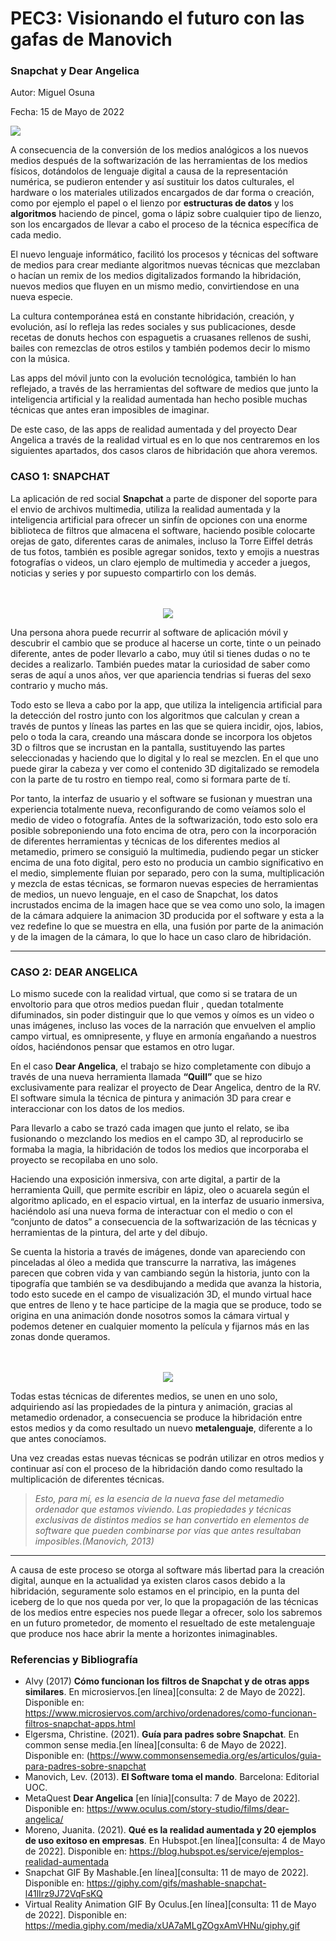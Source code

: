 # PEC3: Visionando el futuro con las gafas de Manovich

### Snapchat y Dear Angelica

Autor: Miguel Osuna

Fecha: 15 de Mayo de 2022

![](https://cdn.pixabay.com/photo/2021/11/23/10/43/virtual-6818393_1280.jpg)


A consecuencia de la conversión de los medios analógicos a los nuevos medios después de la softwarización de las herramientas de los medios físicos, dotándolos de lenguaje digital a causa de la representación numérica, se pudieron entender y así sustituir los datos culturales, el hardware o los materiales utilizados encargados de dar forma o creación, como por ejemplo el papel o el lienzo por **estructuras de datos** y los **algoritmos** haciendo de pincel, goma o lápiz sobre cualquier tipo de lienzo, son los encargados de llevar a cabo el proceso de la técnica específica de cada medio.

El nuevo lenguaje informático, facilitó los procesos y técnicas del software de medios para crear mediante algoritmos nuevas técnicas que mezclaban o hacían un remix de los medios digitalizados formando la hibridación, nuevos medios que fluyen en un mismo medio, convirtiendose en una nueva especie.

La cultura contemporánea está en constante hibridación, creación, y evolución, así lo refleja las redes sociales y sus publicaciones, desde recetas de donuts hechos con espaguetis a cruasanes rellenos de sushi, bailes con remezclas de  otros estilos y también podemos decir lo mismo con la música.

Las apps del móvil junto con la evolución tecnológica, también lo han reflejado, a través de las herramientas del software de medios que junto la inteligencia artificial y la realidad aumentada han hecho posible muchas técnicas que antes eran imposibles de imaginar.

De este caso, de las apps de realidad aumentada y del proyecto Dear Angelica a través de la realidad virtual es en lo que nos centraremos en los siguientes apartados, dos casos claros de hibridación que ahora veremos.

### **CASO 1: SNAPCHAT**

La aplicación de red social **Snapchat** a parte de disponer del soporte para el envio de archivos multimedia, utiliza la realidad aumentada y la inteligencia artificial para ofrecer un sinfín de opciones con una enorme biblioteca de filtros que almacena el software, haciendo posible colocarte orejas de gato, diferentes caras de animales, incluso la Torre Eiffel detrás de tus fotos, también es posible agregar sonidos, texto y emojis a nuestras fotografías o videos, un claro ejemplo de multimedia y acceder a juegos, noticias y series y por supuesto compartirlo con los demás.
<p align="center">
  <br><br>
  <img src="https://user-images.githubusercontent.com/104562142/168467919-30af32a3-eccf-4b7f-a13a-5f21018eaaa2.gif">
</p> 
Una persona ahora puede recurrir al software de aplicación móvil y descubrir el cambio que se produce al hacerse un corte, tinte o un peinado diferente, antes de poder llevarlo a cabo, muy útil si tienes dudas o no te decides a realizarlo. También puedes matar la curiosidad de saber como seras de aquí a unos años, ver que apariencia tendrias si fueras del sexo contrario y mucho más.

Todo esto se lleva a cabo por la app, que utiliza la inteligencia artificial para la detección del rostro junto con los algoritmos que calculan y crean a través de puntos y líneas las partes en las que se quiera incidir, ojos, labios, pelo o toda la cara, creando una máscara donde se incorpora los objetos 3D o filtros que se incrustan en la pantalla, sustituyendo las partes seleccionadas y haciendo que lo digital y lo real se mezclen. En el que uno puede girar la cabeza y ver como el contenido 3D digitalizado se remodela con la parte de tu rostro en tiempo real, como si formara parte de tí. 

Por tanto, la interfaz de usuario y el software se fusionan y muestran una experiencia totalmente nueva, reconfigurando de como veíamos solo el medio de video o fotografía. Antes de la softwarización, todo esto solo era posible sobreponiendo una foto encima de otra, pero con la incorporación de diferentes herramientas y técnicas de los diferentes medios al metamedio, primero se consiguió la multimedia, pudiendo pegar un sticker encima de una foto digital, pero esto no producia un cambio significativo en el medio, simplemente fluian por separado, pero con la suma, multiplicación y mezcla de estas técnicas, se formaron nuevas especies de herramientas de medios, un nuevo lenguaje, en el caso de Snapchat, los datos incrustados encima de la imagen hace que se vea como uno solo, la imagen de la cámara adquiere la animacion 3D producida por el software y esta a la vez redefine lo que se muestra en ella, una fusión por parte de la animación y de la imagen de la cámara, lo que lo hace un caso claro de hibridación.
*******
### **CASO 2: DEAR ANGELICA**

Lo mismo sucede con la realidad virtual, que como si se tratara de un envoltorio para que otros medios puedan fluir , quedan totalmente difuminados, sin poder distinguir que lo que vemos y oímos es un video o unas imágenes, incluso las voces de la narración que envuelven el amplio campo virtual, es omnipresente, y fluye en armonía engañando a nuestros oídos, haciéndonos pensar que estamos en otro lugar.

En el caso **Dear Angelica**, el trabajo se hizo completamente con dibujo a través de una nueva herramienta llamada **“Quill”** que se hizo exclusivamente para realizar el proyecto de Dear Angelica, dentro de la RV. El software simula la técnica de pintura y animación 3D para crear e interaccionar con los datos de los medios.

Para llevarlo a cabo se trazó cada imagen que junto el relato, se iba fusionando o mezclando los medios en el campo 3D, al reproducirlo se formaba la magia, la hibridación de todos los medios que incorporaba el proyecto se recopilaba en uno solo.

Haciendo una exposición inmersiva, con arte digital, a partir de la herramienta Quill, que permite escribir en lápiz, oleo o acuarela según el algoritmo aplicado, en el espacio virtual, en la interfaz de usuario inmersiva, haciéndolo así una nueva forma de interactuar con el medio o con el “conjunto de datos” a consecuencia de la softwarización de las técnicas y herramientas de la pintura, del arte y del dibujo.

Se cuenta la historia a través de imágenes, donde van apareciendo con pinceladas al óleo a medida que transcurre la narrativa, las imágenes parecen que cobren vida y van cambiando según la historia, junto con la tipografía que también se va desdibujando a medida que avanza la historia, todo esto sucede en el campo de visualización 3D, el mundo virtual hace que entres de lleno y te hace participe de la magia que se produce, todo se origina en una animación donde nosotros somos la cámara virtual y podemos detener en cualquier momento la película y fijarnos más en las zonas donde queramos.

<p align="center">
  <br><br>
  <img src="https://user-images.githubusercontent.com/104562142/167853017-d07d19eb-e019-4836-bc9b-e480b768e490.gif">
</p>

Todas estas técnicas de diferentes medios, se unen en uno solo, adquiriendo así  las propiedades de la pintura y animación, gracias al metamedio ordenador, a consecuencia se produce la hibridación entre estos medios y da como resultado un nuevo **metalenguaje**, diferente a lo que antes conocíamos.

Una vez creadas estas nuevas técnicas se podrán utilizar en otros medios y continuar así con el proceso de la hibridación dando como resultado la multiplicación de diferentes técnicas.

> *Esto, para mí, es la esencia de la nueva fase del metamedio ordenador que estamos viviendo. Las propiedades y técnicas exclusivas de distintos medios se han convertido en elementos de software que pueden combinarse por vías que antes resultaban imposibles.(Manovich, 2013)*
******
A causa de este proceso se otorga al software más libertad para la creación digital, aunque en la actualidad ya existen claros casos debido a la hibridación, seguramente solo estamos en el principio, en la punta del iceberg de lo que nos queda por ver, lo que la propagación de las técnicas de los medios entre especies nos puede llegar a ofrecer, solo los sabremos en un futuro prometedor, de momento el resueltado de este metalenguaje que produce nos hace abrir la mente a horizontes inimaginables.

### [](https://github.com/mgea/PEC3_Manovich_Reloaded#referencias-y-bibliograf%C3%ADa)Referencias y Bibliografía

- Alvy (2017) **Cómo funcionan los filtros de Snapchat y de otras apps similares**. En microsiervos.[en línea][consulta: 2 de Mayo de 2022]. Disponible en:
https://www.microsiervos.com/archivo/ordenadores/como-funcionan-filtros-snapchat-apps.html
- Elgersma, Christine. (2021). **Guía para padres sobre Snapchat**. En common sense media.[en línea][consulta: 6 de Mayo de 2022]. Disponible en:    (https://www.commonsensemedia.org/es/articulos/guia-para-padres-sobre-snapchat
- Manovich, Lev. (2013).  **El Software toma el mando**. Barcelona: Editorial UOC.
- MetaQuest **Dear Angelica** [en línia][consulta: 7 de Mayo de 2022]. Disponible en: https://www.oculus.com/story-studio/films/dear-angelica/
- Moreno, Juanita. (2021). **Qué es la realidad aumentada y 20 ejemplos de uso exitoso en empresas**. En Hubspot.[en línea][consulta: 4 de Mayo de 2022]. Disponible en: https://blog.hubspot.es/service/ejemplos-realidad-aumentada
- Snapchat GIF By Mashable.[en línea][consulta: 11 de mayo de 2022]. Disponible en: https://giphy.com/gifs/mashable-snapchat-l41lIrz9J72VqFsKQ
- Virtual Reality Animation GIF By Oculus.[en línea][consulta: 11 de Mayo de 2022]. Disponible en: https://media.giphy.com/media/xUA7aMLgZOgxAmVHNu/giphy.gif
